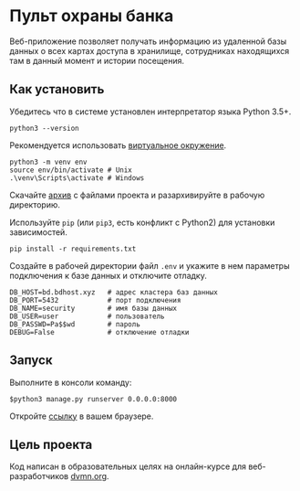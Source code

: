 # Пульт охраны банка

Веб-приложение позволяет получать информацию из удаленной базы данных
о всех картах доступа в хранилище, сотрудниках находящихся там в данный момент
и истории посещения.

## Как установить

Убедитесь что в системе установлен интерпретатор языка Python 3.5+. 
```
python3 --version
```
Рекомендуется использовать [виртуальное окружение](https://docs.python.org/3/library/venv.html).
```
python3 -m venv env
source env/bin/activate # Unix
.\venv\Scripts\activate # Windows
```

Скачайте [архив](https://github.com/6f6e69/security-console/archive/refs/heads/main.zip) с файлами проекта и разархивируйте в рабочую директорию.

Используйте `pip` (или `pip3`, есть конфликт с Python2) для установки зависимостей. 
```
pip install -r requirements.txt
```
Создайте в рабочей директории файл `.env` и укажите в нем параметры подключения к базе данных
и отключите отладку.

```
DB_HOST=bd.bdhost.xyz   # адрес кластера баз данных
DB_PORT=5432            # порт подключения
DB_NAME=security        # имя базы данных
DB_USER=user            # пользователь
DB_PASSWD=Pa$$wd        # пароль
DEBUG=False             # отключение отладки
```

## Запуск

Выполните в консоли команду:
```
$python3 manage.py runserver 0.0.0.0:8000
```

Откройте [ссылку](http://localhost:8000/) в вашем браузере.

## Цель проекта

Код написан в образовательных целях на онлайн-курсе для веб-разработчиков [dvmn.org](https://dvmn.org/).